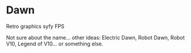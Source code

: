 # Dawn
Retro graphics syfy FPS

Not sure about the name... other ideas: Electric Dawn, Robot Dawn, Robot V10, Legend of V10... or something else.
